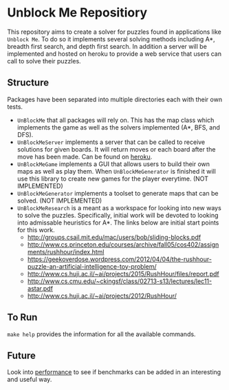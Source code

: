 # Unblock Me Repositiory

This repository aims to create a solver for puzzles found in applications like ```Unblock Me```. To do so it implements several solving methods including A\*, breadth first search, and depth first search. In addition a server will be implemented and hosted on heroku to provide a web service that users can call to solve their puzzles. 

## Structure

Packages have been separated into multiple directories each with their own tests.

* ```UnBlockMe``` that all packages will rely on. This has the map class which implements the game as well as the solvers implemented (A\*, BFS, and DFS).
* ```UnBlockMeServer``` implements a server that can be called to receive solutions for given boards. It will return moves or each board after the move has been made. Can be found on [heroku](https://unblockme.herokuapp.com/).
* ```UnBlockMeGame``` implements a GUI that allows users to build their own maps as well as play them. When ```UnBlockMeGenerator``` is finished it will use this library to create new games for the player everytime. (NOT IMPLEMENTED)
* ```UnBlockMeGenerator``` implements a toolset to generate maps that can be solved. (NOT IMPLEMENTED)
* ```UnBlockMeResearch``` is a meant as a workspace for looking into new ways to solve the puzzles. Specifically, initial work will be devoted to looking into admissable heuristics for A\*. The links below are initial start points for this work.
	* http://groups.csail.mit.edu/mac/users/bob/sliding-blocks.pdf
	* http://www.cs.princeton.edu/courses/archive/fall05/cos402/assignments/rushhour/index.html
	* https://geekoverdose.wordpress.com/2012/04/04/the-rushhour-puzzle-an-artificial-intelligence-toy-problem/
	* http://www.cs.huji.ac.il/~ai/projects/2015/RushHour/files/report.pdf
	* http://www.cs.cmu.edu/~ckingsf/class/02713-s13/lectures/lec11-astar.pdf
	* http://www.cs.huji.ac.il/~ai/projects/2012/RushHour/

## To Run

```make help``` provides the information for all the available commands.

## Future

Look into [performance](http://pyperformance.readthedocs.io/index.html) to see if benchmarks can be added in an interesting and useful way.
